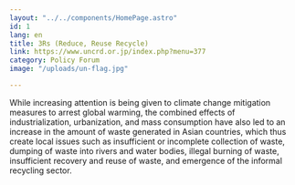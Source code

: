 ```yaml
---
layout: "../../components/HomePage.astro"
id: 1
lang: en
title: 3Rs (Reduce, Reuse Recycle)
link: https://www.uncrd.or.jp/index.php?menu=377
category: Policy Forum
image: "/uploads/un-flag.jpg"

---
```

While increasing attention is being given to climate change mitigation measures to arrest global warming, the combined effects of industrialization, urbanization, and mass consumption have also led to an increase in the amount of waste generated in Asian countries, which thus create local issues such as insufficient or incomplete collection of waste, dumping of waste into rivers and water bodies, illegal burning of waste, insufficient recovery and reuse of waste, and emergence of the informal recycling sector.